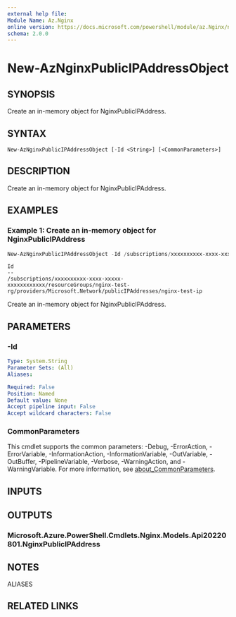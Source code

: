 ```yaml
---
external help file:
Module Name: Az.Nginx
online version: https://docs.microsoft.com/powershell/module/az.Nginx/new-AzNginxPublicIPAddressObject
schema: 2.0.0
---
```


# New-AzNginxPublicIPAddressObject

## SYNOPSIS
Create an in-memory object for NginxPublicIPAddress.

## SYNTAX

```
New-AzNginxPublicIPAddressObject [-Id <String>] [<CommonParameters>]
```

## DESCRIPTION
Create an in-memory object for NginxPublicIPAddress.

## EXAMPLES

### Example 1: Create an in-memory object for NginxPublicIPAddress
```powershell
New-AzNginxPublicIPAddressObject -Id /subscriptions/xxxxxxxxxx-xxxx-xxxxx-xxxxxxxxxxxx/resourceGroups/nginx-test-rg/providers/Microsoft.Network/publicIPAddresses/nginx-test-ip
```

```output
Id
--
/subscriptions/xxxxxxxxxx-xxxx-xxxxx-xxxxxxxxxxxx/resourceGroups/nginx-test-rg/providers/Microsoft.Network/publicIPAddresses/nginx-test-ip
```

Create an in-memory object for NginxPublicIPAddress.

## PARAMETERS

### -Id


```yaml
Type: System.String
Parameter Sets: (All)
Aliases:

Required: False
Position: Named
Default value: None
Accept pipeline input: False
Accept wildcard characters: False
```

### CommonParameters
This cmdlet supports the common parameters: -Debug, -ErrorAction, -ErrorVariable, -InformationAction, -InformationVariable, -OutVariable, -OutBuffer, -PipelineVariable, -Verbose, -WarningAction, and -WarningVariable. For more information, see [about_CommonParameters](http://go.microsoft.com/fwlink/?LinkID=113216).

## INPUTS

## OUTPUTS

### Microsoft.Azure.PowerShell.Cmdlets.Nginx.Models.Api20220801.NginxPublicIPAddress

## NOTES

ALIASES

## RELATED LINKS

